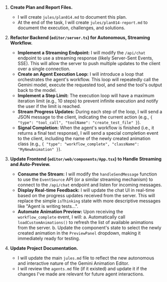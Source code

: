 1.  **Create Plan and Report Files.**
    *   I will create `jules/plan014.md` to document this plan.
    *   At the end of the task, I will create `jules/plan014-report.md` to document the execution, challenges, and solutions.

2.  **Refactor Backend (`editor/server.ts`) for Autonomous, Streaming Workflow.**
    *   **Implement a Streaming Endpoint:** I will modify the `/api/chat` endpoint to use a streaming response (likely Server-Sent Events, SSE). This will allow the server to push multiple updates to the client over a single connection.
    *   **Create an Agent Execution Loop:** I will introduce a loop that orchestrates the agent's workflow. This loop will repeatedly call the Gemini model, execute the requested tool, and send the tool's output back to the model.
    *   **Implement a Step Limit:** The execution loop will have a maximum iteration limit (e.g., 10 steps) to prevent infinite execution and notify the user if the limit is reached.
    *   **Stream Progress Updates:** During each step of the loop, I will send a JSON message to the client, indicating the current action (e.g., `{ "type": "tool_call", "toolName": "create_test_file" }`).
    *   **Signal Completion:** When the agent's workflow is finished (i.e., it returns a final text response), I will send a special completion event to the client, including the name of the newly created animation class (e.g., `{ "type": "workflow_complete", "className": "MyNewAnimation" }`).

3.  **Update Frontend (`editor/web/components/App.tsx`) to Handle Streaming and Auto-Preview.**
    *   **Consume the Stream:** I will modify the `handleSendMessage` function to use the `EventSource` API (or a similar streaming mechanism) to connect to the `/api/chat` endpoint and listen for incoming messages.
    *   **Display Real-time Feedback:** I will update the chat UI in real-time based on the progress updates received from the server. This will replace the simple `isThinking` state with more descriptive messages like "Agent is writing tests...".
    *   **Automate Animation Preview:** Upon receiving the `workflow_complete` event, I will:
        a. Automatically call `loadCustomAnimations()` to refresh the list of available animations from the server.
        b. Update the component's state to select the newly created animation in the `PreviewPanel` dropdown, making it immediately ready for testing.

4.  **Update Project Documentation.**
    *   I will update the main `jules.md` file to reflect the new autonomous and interactive nature of the Gemini Animation Editor.
    *   I will review the `agents.md` file (if it existed) and update it if the changes I've made are relevant for future agent interactions.
